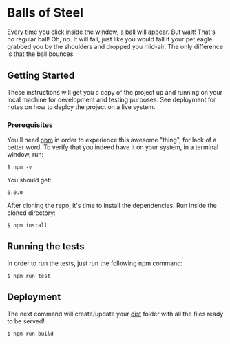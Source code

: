 # Balls of Steel

Every time you click inside the window, a ball will appear. But wait! That's no regular ball! Oh, no. It will fall, just like you would fall if your pet eagle grabbed you by the shoulders and dropped you mid-air. The only difference is that the ball bounces.

## Getting Started

These instructions will get you a copy of the project up and running on your local machine for development and testing purposes. See deployment for notes on how to deploy the project on a live system.

### Prerequisites

You'll need [npm](https://www.npmjs.com/get-npm) in order to experience this awesome "thing", for lack of a better word.
To verify that you indeed have it on your system, in a terminal window, run:

```
$ npm -v
```

You should get:

```
6.0.0
```

After cloning the repo, it's time to install the dependencies. Run inside the cloned directory:

```
$ npm install
```

## Running the tests

In order to run the tests, just run the following npm command:

```
$ npm run test
```

## Deployment

The next command will create/update your [dist](https://github.com/OnunPereira/BallsOfSteel/tree/master/dist) folder with all the files ready to be served!

```
$ npm run build
```